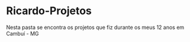 # Ricardo-Projetos
 
Nesta pasta se encontra os projetos que fiz durante os meus 12 anos em Cambuí - MG
